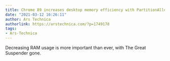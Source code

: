 ```yaml
---
title: Chrome 89 increases desktop memory efficiency with PartitionAlloc
date: "2021-03-12 16:26:11"
author: Ars Technica
authorlink: https://arstechnica.com/?p=1749178
tags:
- Ars-Technica
---
```

Decreasing RAM usage is more important than ever, with The Great Suspender gone.